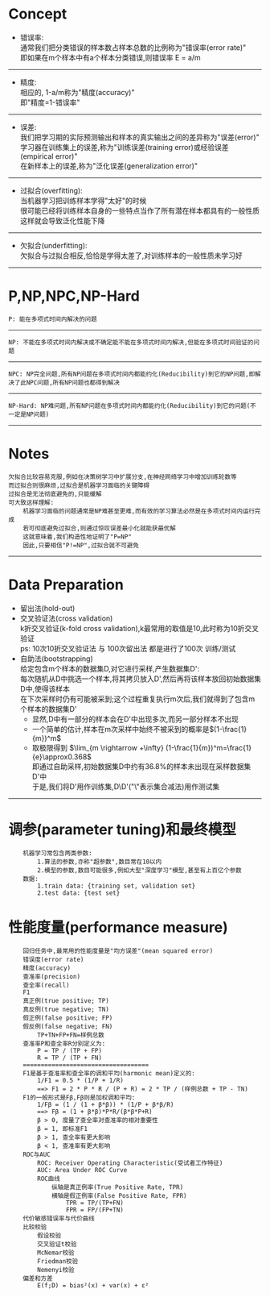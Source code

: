 # Concept
- 错误率:<br/>
    通常我们把分类错误的样本数占样本总数的比例称为"错误率(error rate)"<br/>
    即如果在m个样本中有a个样本分类错误,则错误率 E = a/m
---
- 精度:<br/>
    相应的, 1-a/m称为"精度(accuracy)"<br/>
    即"精度=1-错误率"
---
- 误差:<br/>
    我们把学习期的实际预测输出和样本的真实输出之间的差异称为"误差(error)"<br/>
    学习器在训练集上的误差,称为"训练误差(training error)或经验误差(empirical error)"<br/>
    在新样本上的误差,称为"泛化误差(generalization error)"
---
- 过拟合(overfitting):<br/>
    当机器学习把训练样本学得"太好"的时候<br/>
    很可能已经将训练样本自身的一些特点当作了所有潜在样本都具有的一般性质<br/>
    这样就会导致泛化性能下降
---
- 欠拟合(underfitting):<br/>
    欠拟合与过拟合相反,恰恰是学得太差了,对训练样本的一般性质未学习好
---

# P,NP,NPC,NP-Hard
    P: 能在多项式时间内解决的问题
---
    NP: 不能在多项式时间内解决或不确定能不能在多项式时间内解决,但能在多项式时间验证的问题
---
    NPC: NP完全问题,所有NP问题在多项式时间内都能约化(Reducibility)到它的NP问题,即解决了此NPC问题,所有NP问题也都得到解决
---
    NP-Hard: NP难问题,所有NP问题在多项式时间内都能约化(Reducibility)到它的问题(不一定是NP问题)
---

# Notes
    欠拟合比较容易克服,例如在决策树学习中扩展分支,在神经网络学习中增加训练轮数等
    而过拟合则很麻烦,过拟合是机器学习面临的关键障碍
    过拟合是无法彻底避免的,只能缓解
    可大致这样理解:
        机器学习面临的问题通常是NP难甚至更难,而有效的学习算法必然是在多项式时间内运行完成
        若可彻底避免过拟合,则通过惊叹误差最小化就能获最优解
        这就意味着,我们构造性地证明了"P=NP"
        因此,只要相信"P!=NP",过拟合就不可避免
---

# Data Preparation
- 留出法(hold-out)
- 交叉验证法(cross validation)<br/>
k折交叉验证(k-fold cross validation),k最常用的取值是10,此时称为10折交叉验证<br/>
ps: 10次10折交叉验证法 与 100次留出法 都是进行了100次 训练/测试<br/>
- 自助法(bootstrapping)<br/>
给定包含m个样本的数据集D,对它进行采样,产生数据集D':<br/>
    每次随机从D中挑选一个样本,将其拷贝放入D',然后再将该样本放回初始数据集D中,使得该样本<br/>
    在下次采样时仍有可能被采到;这个过程重复执行m次后,我们就得到了包含m个样本的数据集D'<br/>
    - 显然,D中有一部分的样本会在D'中出现多次,而另一部分样本不出现<br/>
    - 一个简单的估计,样本在m次采样中始终不被采到的概率是$(1-\frac{1}{m})^m$<br/>
    - 取极限得到 $\lim_{m \rightarrow +\infty} (1-\frac{1}{m})^m=\frac{1}{e}\approx0.368$<br/>
    即通过自助采样,初始数据集D中约有36.8%的样本未出现在采样数据集D'中<br/>
    于是,我们将D'用作训练集,D\D'("\\"表示集合减法)用作测试集
---

# 调参(parameter tuning)和最终模型
```text
    机器学习常包含两类参数:
        1.算法的参数,亦称"超参数",数目常在10以内
        2.模型的参数,数目可能很多,例如大型"深度学习"模型,甚至有上百亿个参数
    数据:
        1.train data: {training set, validation set}
        2.test data: {test set}
```

# 性能度量(performance measure)<br/>
```text
    回归任务中,最常用的性能度量是"均方误差"(mean squared error)
    错误度(error rate)
    精度(accuracy)
    查准率(precision)
    查全率(recall)
    F1
    真正例(true positive; TP)
    真反例(true negative; TN)
    假正例(false positive; FP)
    假反例(false negative; FN)
        TP+TN+FP+FN=样例总数
    查准率P和查全率R分别定义为:
        P = TP / (TP + FP)
        R = TP / (TP + FN)
    ===================================
    F1是基于查准率和查全率的调和平均(harmonic mean)定义的:
        1/F1 = 0.5 * (1/P + 1/R)
        ==> F1 = 2 * P * R / (P + R) = 2 * TP / (样例总数 + TP - TN)
    F1的一般形式是Fβ,Fβ则是加权调和平均:
        1/Fβ = (1 / (1 + β*β)) * (1/P + β*β/R)
        ==> Fβ = (1 + β*β)*P*R/(β*β*P+R)
        β > 0, 度量了查全率对查准率的相对重要性
        β = 1, 即标准F1
        β > 1, 查全率有更大影响
        β < 1, 查准率有更大影响
    ROC与AUC
        ROC: Receiver Operating Characteristic(受试者工作特征)
        AUC: Area Under ROC Curve
        ROC曲线
            纵轴是真正例率(True Positive Rate, TPR)
            横轴是假正例率(False Positive Rate, FPR)
                TPR = TP/(TP+FN)
                FPR = FP/(FP+TN)
    代价敏感错误率与代价曲线
    比较校验
        假设校验
        交叉验证t校验
        McNemar校验
        Friedman校验
        Nemenyi校验
    偏差和方差
        E(f;D) = bias²(x) + var(x) + ε²
```